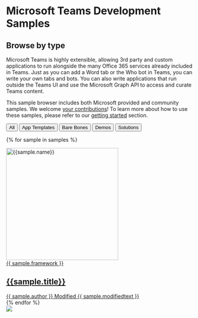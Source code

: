 # Microsoft Teams Development Samples
## Browse by type

Microsoft Teams is highly extensible, allowing 3rd party and custom applications to run alongside the many Office 365 services already included in Teams. Just as you can add a Word tab or the Who bot in Teams, you can write your own tabs and bots. You can also write applications that run outside the Teams UI and use the Microsoft Graph API to access and curate Teams content.

This sample browser includes both Microsoft provided and community samples. We welcome [your contributions](contributing/index.md)! To learn more about how to use these samples, please refer to our [getting started](./gettingstarted/index.md) section.

 <div class="well">
  <div class="button-group filters-button-group">
    <button class="button is-checked" data-filter="*">All</button>
    <button class="button" data-filter="[data-type='apptemplate']" title="App Templates are production-quality Teams applications from Microsoft that you can use as-is or as a basis for your own project">App Templates</button>
    <button class="button" data-filter="[data-type='barebones']" title="Bare bones samples are very simple, and show a single programming technique">Bare Bones</button>
    <button class="button" data-filter="[data-type='demo']" title="Demos are Teams applications that demonstrate one or more concepts but may not be complete, and are not production-ready">Demos</button>
    <button class="button" data-filter="[data-type='solution']" title="Solutions are Teams applications that may or may not be production-quality">Solutions</button>
  </div>
</div>

<div class="grid">

{% for sample in samples %}

<div class="sample-item" data-type="{{sample.type}}" data-modified="{{sample.modified}}" data-title="{{ sample.title }}"  data-thumbnail="{{sample.thumbnail}}">
  <div class="sample">
    <div class="sample-video"><i class="ms-Icon ms-Icon--VideoSolid" aria-hidden="true"></i></div>
    <div class="sample-img">
      <a class="sample-link"
        href="{{sample.url}}"
        title="{{sample.summary}}">
        <picture>
          <img src="./img/thumbnails/{{ sample.name }}.png" width="302" alt="{{sample.name}}" data-fullsize="{{sample.thumbnail}}" data-orig="./img/thumbnails/{{ sample.name }}.png"/>
        </picture>
      </a>
    </div>
  </div>
      <a href="{{sample.url}}"
      title="{{ sample.summary }}">
<span class="location" title="Framework: {{sample.framework}}">{{ sample.framework }}</span>
  <h2 class="name">
      {{sample.title}}</h2>
      <div class="sample-activity">
  <span class="author" title="{{ sample.author }}">{{ sample.author }}</span>
  <span class="modified">Modified {{ sample.modifiedtext }}</span>
  </div>
  </a>

</div>
    {% endfor %}
</div>

<img src="https://telemetry.sharepointpnp.com/teams-dev-samples/docs/samples/type" />